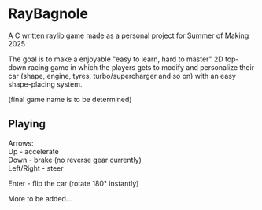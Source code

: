 # RayBagnole

A C written raylib game made as a personal project for Summer of Making 2025

The goal is to make a enjoyable "easy to learn, hard to master" 2D top-down racing game in which the players gets to modify and personalize their car (shape, engine, tyres, turbo/supercharger and so on) with an easy shape-placing system.

(final game name is to be determined)

## Playing 

Arrows: \
Up - accelerate \
Down - brake (no reverse gear currently) \
Left/Right - steer 

Enter - flip the car (rotate 180° instantly)

More to be added...